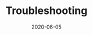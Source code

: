 ---
layout: page
section: google-analytics
navigation_title: "Troubleshooting"
title: "Troubleshooting"
order: 4
date: 2020-06-05
---